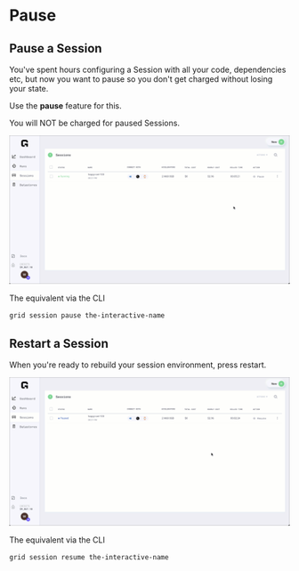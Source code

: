 # Pause

## Pause a Session

You've spent hours configuring a Session with all your code, dependencies etc, but now you want to pause so you don't get charged without losing your state.

Use the **pause** feature for this.

You will NOT be charged for paused Sessions.

![](../../.gitbook/assets/pause%20%282%29.gif)

The equivalent via the CLI

```bash
grid session pause the-interactive-name
```

## Restart a Session

When you're ready to rebuild your session environment, press restart.

![](../../.gitbook/assets/unpause.gif)

The equivalent via the CLI

```bash
grid session resume the-interactive-name
```

